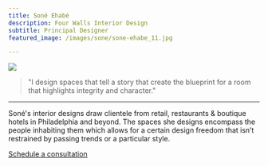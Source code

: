 ```yaml
---
title: Soné Ehabé
description: Four Walls Interior Design
subtitle: Principal Designer
featured_image: /images/sone/sone-ehabe_11.jpg

---
```


![]({{site.baseurl}}/images/sone/sone-ehabe_11.jpg)

> "I design spaces that tell a story that create the blueprint for a room that highlights integrity and character."

---

Soné's interior designs draw clientele from retail, restaurants & boutique hotels in Philadelphia and beyond. The spaces she designs encompass the people inhabiting them which allows for a certain design freedom that isn’t restrained by passing trends or a particular style.


<a href="https://calendly.com/4wallsid/30min" class="button button--large button--overlay">Schedule a consultation</a>

<br><br>